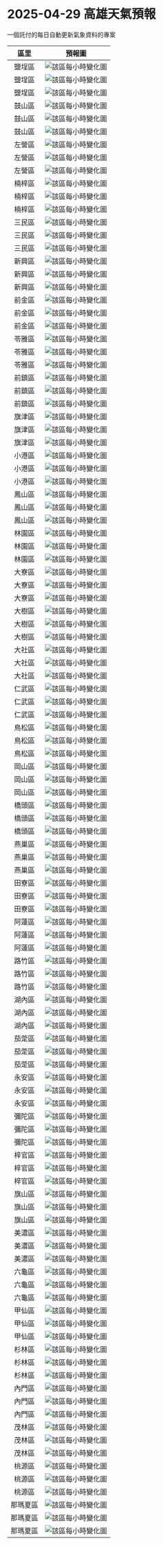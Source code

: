 ﻿# 2025-04-29 高雄天氣預報

一個託付的每日自動更新氣象資料的專案

|區里|預報圖|
|:-:|:-:|
|鹽埕區|![該區每小時變化圖](https://github.com/Li732375/weather_diary/Tables/2025-04-29_Temperature_0.png)|
|鹽埕區|![該區每小時變化圖](https://github.com/Li732375/weather_diary/Tables/2025-04-29_RelativeHumidity_0.png)|
|鹽埕區|![該區每小時變化圖](https://github.com/Li732375/weather_diary/Tables/2025-04-29_ApparentTemperature_0.png)|
|鼓山區|![該區每小時變化圖](https://github.com/Li732375/weather_diary/Tables/2025-04-29_Temperature_1.png)|
|鼓山區|![該區每小時變化圖](https://github.com/Li732375/weather_diary/Tables/2025-04-29_RelativeHumidity_1.png)|
|鼓山區|![該區每小時變化圖](https://github.com/Li732375/weather_diary/Tables/2025-04-29_ApparentTemperature_1.png)|
|左營區|![該區每小時變化圖](https://github.com/Li732375/weather_diary/Tables/2025-04-29_Temperature_2.png)|
|左營區|![該區每小時變化圖](https://github.com/Li732375/weather_diary/Tables/2025-04-29_RelativeHumidity_2.png)|
|左營區|![該區每小時變化圖](https://github.com/Li732375/weather_diary/Tables/2025-04-29_ApparentTemperature_2.png)|
|楠梓區|![該區每小時變化圖](https://github.com/Li732375/weather_diary/Tables/2025-04-29_Temperature_3.png)|
|楠梓區|![該區每小時變化圖](https://github.com/Li732375/weather_diary/Tables/2025-04-29_RelativeHumidity_3.png)|
|楠梓區|![該區每小時變化圖](https://github.com/Li732375/weather_diary/Tables/2025-04-29_ApparentTemperature_3.png)|
|三民區|![該區每小時變化圖](https://github.com/Li732375/weather_diary/Tables/2025-04-29_Temperature_4.png)|
|三民區|![該區每小時變化圖](https://github.com/Li732375/weather_diary/Tables/2025-04-29_RelativeHumidity_4.png)|
|三民區|![該區每小時變化圖](https://github.com/Li732375/weather_diary/Tables/2025-04-29_ApparentTemperature_4.png)|
|新興區|![該區每小時變化圖](https://github.com/Li732375/weather_diary/Tables/2025-04-29_Temperature_5.png)|
|新興區|![該區每小時變化圖](https://github.com/Li732375/weather_diary/Tables/2025-04-29_RelativeHumidity_5.png)|
|新興區|![該區每小時變化圖](https://github.com/Li732375/weather_diary/Tables/2025-04-29_ApparentTemperature_5.png)|
|前金區|![該區每小時變化圖](https://github.com/Li732375/weather_diary/Tables/2025-04-29_Temperature_6.png)|
|前金區|![該區每小時變化圖](https://github.com/Li732375/weather_diary/Tables/2025-04-29_RelativeHumidity_6.png)|
|前金區|![該區每小時變化圖](https://github.com/Li732375/weather_diary/Tables/2025-04-29_ApparentTemperature_6.png)|
|苓雅區|![該區每小時變化圖](https://github.com/Li732375/weather_diary/Tables/2025-04-29_Temperature_7.png)|
|苓雅區|![該區每小時變化圖](https://github.com/Li732375/weather_diary/Tables/2025-04-29_RelativeHumidity_7.png)|
|苓雅區|![該區每小時變化圖](https://github.com/Li732375/weather_diary/Tables/2025-04-29_ApparentTemperature_7.png)|
|前鎮區|![該區每小時變化圖](https://github.com/Li732375/weather_diary/Tables/2025-04-29_Temperature_8.png)|
|前鎮區|![該區每小時變化圖](https://github.com/Li732375/weather_diary/Tables/2025-04-29_RelativeHumidity_8.png)|
|前鎮區|![該區每小時變化圖](https://github.com/Li732375/weather_diary/Tables/2025-04-29_ApparentTemperature_8.png)|
|旗津區|![該區每小時變化圖](https://github.com/Li732375/weather_diary/Tables/2025-04-29_Temperature_9.png)|
|旗津區|![該區每小時變化圖](https://github.com/Li732375/weather_diary/Tables/2025-04-29_RelativeHumidity_9.png)|
|旗津區|![該區每小時變化圖](https://github.com/Li732375/weather_diary/Tables/2025-04-29_ApparentTemperature_9.png)|
|小港區|![該區每小時變化圖](https://github.com/Li732375/weather_diary/Tables/2025-04-29_Temperature_10.png)|
|小港區|![該區每小時變化圖](https://github.com/Li732375/weather_diary/Tables/2025-04-29_RelativeHumidity_10.png)|
|小港區|![該區每小時變化圖](https://github.com/Li732375/weather_diary/Tables/2025-04-29_ApparentTemperature_10.png)|
|鳳山區|![該區每小時變化圖](https://github.com/Li732375/weather_diary/Tables/2025-04-29_Temperature_11.png)|
|鳳山區|![該區每小時變化圖](https://github.com/Li732375/weather_diary/Tables/2025-04-29_RelativeHumidity_11.png)|
|鳳山區|![該區每小時變化圖](https://github.com/Li732375/weather_diary/Tables/2025-04-29_ApparentTemperature_11.png)|
|林園區|![該區每小時變化圖](https://github.com/Li732375/weather_diary/Tables/2025-04-29_Temperature_12.png)|
|林園區|![該區每小時變化圖](https://github.com/Li732375/weather_diary/Tables/2025-04-29_RelativeHumidity_12.png)|
|林園區|![該區每小時變化圖](https://github.com/Li732375/weather_diary/Tables/2025-04-29_ApparentTemperature_12.png)|
|大寮區|![該區每小時變化圖](https://github.com/Li732375/weather_diary/Tables/2025-04-29_Temperature_13.png)|
|大寮區|![該區每小時變化圖](https://github.com/Li732375/weather_diary/Tables/2025-04-29_RelativeHumidity_13.png)|
|大寮區|![該區每小時變化圖](https://github.com/Li732375/weather_diary/Tables/2025-04-29_ApparentTemperature_13.png)|
|大樹區|![該區每小時變化圖](https://github.com/Li732375/weather_diary/Tables/2025-04-29_Temperature_14.png)|
|大樹區|![該區每小時變化圖](https://github.com/Li732375/weather_diary/Tables/2025-04-29_RelativeHumidity_14.png)|
|大樹區|![該區每小時變化圖](https://github.com/Li732375/weather_diary/Tables/2025-04-29_ApparentTemperature_14.png)|
|大社區|![該區每小時變化圖](https://github.com/Li732375/weather_diary/Tables/2025-04-29_Temperature_15.png)|
|大社區|![該區每小時變化圖](https://github.com/Li732375/weather_diary/Tables/2025-04-29_RelativeHumidity_15.png)|
|大社區|![該區每小時變化圖](https://github.com/Li732375/weather_diary/Tables/2025-04-29_ApparentTemperature_15.png)|
|仁武區|![該區每小時變化圖](https://github.com/Li732375/weather_diary/Tables/2025-04-29_Temperature_16.png)|
|仁武區|![該區每小時變化圖](https://github.com/Li732375/weather_diary/Tables/2025-04-29_RelativeHumidity_16.png)|
|仁武區|![該區每小時變化圖](https://github.com/Li732375/weather_diary/Tables/2025-04-29_ApparentTemperature_16.png)|
|鳥松區|![該區每小時變化圖](https://github.com/Li732375/weather_diary/Tables/2025-04-29_Temperature_17.png)|
|鳥松區|![該區每小時變化圖](https://github.com/Li732375/weather_diary/Tables/2025-04-29_RelativeHumidity_17.png)|
|鳥松區|![該區每小時變化圖](https://github.com/Li732375/weather_diary/Tables/2025-04-29_ApparentTemperature_17.png)|
|岡山區|![該區每小時變化圖](https://github.com/Li732375/weather_diary/Tables/2025-04-29_Temperature_18.png)|
|岡山區|![該區每小時變化圖](https://github.com/Li732375/weather_diary/Tables/2025-04-29_RelativeHumidity_18.png)|
|岡山區|![該區每小時變化圖](https://github.com/Li732375/weather_diary/Tables/2025-04-29_ApparentTemperature_18.png)|
|橋頭區|![該區每小時變化圖](https://github.com/Li732375/weather_diary/Tables/2025-04-29_Temperature_19.png)|
|橋頭區|![該區每小時變化圖](https://github.com/Li732375/weather_diary/Tables/2025-04-29_RelativeHumidity_19.png)|
|橋頭區|![該區每小時變化圖](https://github.com/Li732375/weather_diary/Tables/2025-04-29_ApparentTemperature_19.png)|
|燕巢區|![該區每小時變化圖](https://github.com/Li732375/weather_diary/Tables/2025-04-29_Temperature_20.png)|
|燕巢區|![該區每小時變化圖](https://github.com/Li732375/weather_diary/Tables/2025-04-29_RelativeHumidity_20.png)|
|燕巢區|![該區每小時變化圖](https://github.com/Li732375/weather_diary/Tables/2025-04-29_ApparentTemperature_20.png)|
|田寮區|![該區每小時變化圖](https://github.com/Li732375/weather_diary/Tables/2025-04-29_Temperature_21.png)|
|田寮區|![該區每小時變化圖](https://github.com/Li732375/weather_diary/Tables/2025-04-29_RelativeHumidity_21.png)|
|田寮區|![該區每小時變化圖](https://github.com/Li732375/weather_diary/Tables/2025-04-29_ApparentTemperature_21.png)|
|阿蓮區|![該區每小時變化圖](https://github.com/Li732375/weather_diary/Tables/2025-04-29_Temperature_22.png)|
|阿蓮區|![該區每小時變化圖](https://github.com/Li732375/weather_diary/Tables/2025-04-29_RelativeHumidity_22.png)|
|阿蓮區|![該區每小時變化圖](https://github.com/Li732375/weather_diary/Tables/2025-04-29_ApparentTemperature_22.png)|
|路竹區|![該區每小時變化圖](https://github.com/Li732375/weather_diary/Tables/2025-04-29_Temperature_23.png)|
|路竹區|![該區每小時變化圖](https://github.com/Li732375/weather_diary/Tables/2025-04-29_RelativeHumidity_23.png)|
|路竹區|![該區每小時變化圖](https://github.com/Li732375/weather_diary/Tables/2025-04-29_ApparentTemperature_23.png)|
|湖內區|![該區每小時變化圖](https://github.com/Li732375/weather_diary/Tables/2025-04-29_Temperature_24.png)|
|湖內區|![該區每小時變化圖](https://github.com/Li732375/weather_diary/Tables/2025-04-29_RelativeHumidity_24.png)|
|湖內區|![該區每小時變化圖](https://github.com/Li732375/weather_diary/Tables/2025-04-29_ApparentTemperature_24.png)|
|茄萣區|![該區每小時變化圖](https://github.com/Li732375/weather_diary/Tables/2025-04-29_Temperature_25.png)|
|茄萣區|![該區每小時變化圖](https://github.com/Li732375/weather_diary/Tables/2025-04-29_RelativeHumidity_25.png)|
|茄萣區|![該區每小時變化圖](https://github.com/Li732375/weather_diary/Tables/2025-04-29_ApparentTemperature_25.png)|
|永安區|![該區每小時變化圖](https://github.com/Li732375/weather_diary/Tables/2025-04-29_Temperature_26.png)|
|永安區|![該區每小時變化圖](https://github.com/Li732375/weather_diary/Tables/2025-04-29_RelativeHumidity_26.png)|
|永安區|![該區每小時變化圖](https://github.com/Li732375/weather_diary/Tables/2025-04-29_ApparentTemperature_26.png)|
|彌陀區|![該區每小時變化圖](https://github.com/Li732375/weather_diary/Tables/2025-04-29_Temperature_27.png)|
|彌陀區|![該區每小時變化圖](https://github.com/Li732375/weather_diary/Tables/2025-04-29_RelativeHumidity_27.png)|
|彌陀區|![該區每小時變化圖](https://github.com/Li732375/weather_diary/Tables/2025-04-29_ApparentTemperature_27.png)|
|梓官區|![該區每小時變化圖](https://github.com/Li732375/weather_diary/Tables/2025-04-29_Temperature_28.png)|
|梓官區|![該區每小時變化圖](https://github.com/Li732375/weather_diary/Tables/2025-04-29_RelativeHumidity_28.png)|
|梓官區|![該區每小時變化圖](https://github.com/Li732375/weather_diary/Tables/2025-04-29_ApparentTemperature_28.png)|
|旗山區|![該區每小時變化圖](https://github.com/Li732375/weather_diary/Tables/2025-04-29_Temperature_29.png)|
|旗山區|![該區每小時變化圖](https://github.com/Li732375/weather_diary/Tables/2025-04-29_RelativeHumidity_29.png)|
|旗山區|![該區每小時變化圖](https://github.com/Li732375/weather_diary/Tables/2025-04-29_ApparentTemperature_29.png)|
|美濃區|![該區每小時變化圖](https://github.com/Li732375/weather_diary/Tables/2025-04-29_Temperature_30.png)|
|美濃區|![該區每小時變化圖](https://github.com/Li732375/weather_diary/Tables/2025-04-29_RelativeHumidity_30.png)|
|美濃區|![該區每小時變化圖](https://github.com/Li732375/weather_diary/Tables/2025-04-29_ApparentTemperature_30.png)|
|六龜區|![該區每小時變化圖](https://github.com/Li732375/weather_diary/Tables/2025-04-29_Temperature_31.png)|
|六龜區|![該區每小時變化圖](https://github.com/Li732375/weather_diary/Tables/2025-04-29_RelativeHumidity_31.png)|
|六龜區|![該區每小時變化圖](https://github.com/Li732375/weather_diary/Tables/2025-04-29_ApparentTemperature_31.png)|
|甲仙區|![該區每小時變化圖](https://github.com/Li732375/weather_diary/Tables/2025-04-29_Temperature_32.png)|
|甲仙區|![該區每小時變化圖](https://github.com/Li732375/weather_diary/Tables/2025-04-29_RelativeHumidity_32.png)|
|甲仙區|![該區每小時變化圖](https://github.com/Li732375/weather_diary/Tables/2025-04-29_ApparentTemperature_32.png)|
|杉林區|![該區每小時變化圖](https://github.com/Li732375/weather_diary/Tables/2025-04-29_Temperature_33.png)|
|杉林區|![該區每小時變化圖](https://github.com/Li732375/weather_diary/Tables/2025-04-29_RelativeHumidity_33.png)|
|杉林區|![該區每小時變化圖](https://github.com/Li732375/weather_diary/Tables/2025-04-29_ApparentTemperature_33.png)|
|內門區|![該區每小時變化圖](https://github.com/Li732375/weather_diary/Tables/2025-04-29_Temperature_34.png)|
|內門區|![該區每小時變化圖](https://github.com/Li732375/weather_diary/Tables/2025-04-29_RelativeHumidity_34.png)|
|內門區|![該區每小時變化圖](https://github.com/Li732375/weather_diary/Tables/2025-04-29_ApparentTemperature_34.png)|
|茂林區|![該區每小時變化圖](https://github.com/Li732375/weather_diary/Tables/2025-04-29_Temperature_35.png)|
|茂林區|![該區每小時變化圖](https://github.com/Li732375/weather_diary/Tables/2025-04-29_RelativeHumidity_35.png)|
|茂林區|![該區每小時變化圖](https://github.com/Li732375/weather_diary/Tables/2025-04-29_ApparentTemperature_35.png)|
|桃源區|![該區每小時變化圖](https://github.com/Li732375/weather_diary/Tables/2025-04-29_Temperature_36.png)|
|桃源區|![該區每小時變化圖](https://github.com/Li732375/weather_diary/Tables/2025-04-29_RelativeHumidity_36.png)|
|桃源區|![該區每小時變化圖](https://github.com/Li732375/weather_diary/Tables/2025-04-29_ApparentTemperature_36.png)|
|那瑪夏區|![該區每小時變化圖](https://github.com/Li732375/weather_diary/Tables/2025-04-29_Temperature_37.png)|
|那瑪夏區|![該區每小時變化圖](https://github.com/Li732375/weather_diary/Tables/2025-04-29_RelativeHumidity_37.png)|
|那瑪夏區|![該區每小時變化圖](https://github.com/Li732375/weather_diary/Tables/2025-04-29_ApparentTemperature_37.png)|

